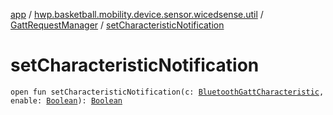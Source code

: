 [app](../../index.md) / [hwp.basketball.mobility.device.sensor.wicedsense.util](../index.md) / [GattRequestManager](index.md) / [setCharacteristicNotification](.)

# setCharacteristicNotification

`open fun setCharacteristicNotification(c: `[`BluetoothGattCharacteristic`](https://developer.android.com/reference/android/bluetooth/BluetoothGattCharacteristic.html)`, enable: `[`Boolean`](https://kotlinlang.org/api/latest/jvm/stdlib/kotlin/-boolean/index.html)`): `[`Boolean`](https://kotlinlang.org/api/latest/jvm/stdlib/kotlin/-boolean/index.html)